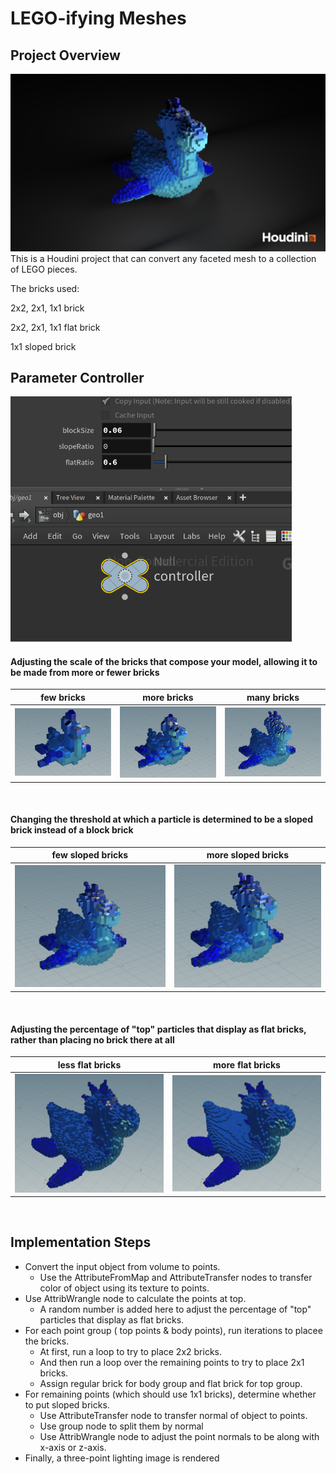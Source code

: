 # LEGO-ifying Meshes

## Project Overview
![](untitled1.png)
This is a Houdini project that can convert any faceted mesh to a collection of LEGO pieces.

The bricks used: 

2x2, 2x1, 1x1 brick

2x2, 2x1, 1x1 flat brick

1x1 sloped brick

## Parameter Controller
<img width="450" alt="1" src="control.png">

#### Adjusting the scale of the bricks that compose your model, allowing it to be made from more or fewer bricks
| few bricks |  more bricks | many bricks| 
|---|---|---|
|![](few_block.png) | ![](less_block.png)|![](mid_block.png)|
<br/>

#### Changing the threshold at which a particle is determined to be a sloped brick instead of a block brick
| few sloped bricks |  more sloped bricks| 
|---|---|
|![](less_slope.png) | ![](more_slope.png)|
<br/>

#### Adjusting the percentage of "top" particles that display as flat bricks, rather than placing no brick there at all
| less flat bricks |  more flat bricks| 
|---|---|
|![](less_flat.png) | ![](more_flat.png)|
<br/>

## Implementation Steps

- Convert the input object from volume to points.
  - Use the AttributeFromMap and AttributeTransfer nodes to transfer color of object using its texture to points.
- Use AttribWrangle node to calculate the points at top.
  - A random number is added here to adjust the percentage of "top" particles that display as flat bricks.
- For each point group ( top points & body points), run iterations to placee the bricks.
  - At first, run a loop to try to place 2x2 bricks.
  - And then run a loop over the remaining points to try to place 2x1 bricks.
  - Assign regular brick for body group and flat brick for top group.
- For remaining points (which should use 1x1 bricks), determine whether to put sloped bricks.
  - Use AttributeTransfer node to transfer normal of object to points.
  - Use group node to split them by normal
  - Use AttribWrangle node to adjust the point normals to be along with x-axis or z-axis.
- Finally, a three-point lighting image is rendered
